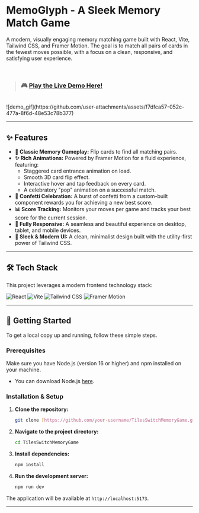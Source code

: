 # MemoGlyph - A Sleek Memory Match Game

A modern, visually engaging memory matching game built with React, Vite, Tailwind CSS, and Framer Motion. The goal is to match all pairs of cards in the fewest moves possible, with a focus on a clean, responsive, and satisfying user experience.

<br/>

> ### 🎮 [**Play the Live Demo Here!**](https://tubular-ganache-074e32.netlify.app/)

<br/>
![demo_gif](https://github.com/user-attachments/assets/f7dfca57-052c-477a-8f6d-48e53c78b377)


---

## ✨ Features

* **🧠 Classic Memory Gameplay:** Flip cards to find all matching pairs.
* **✨ Rich Animations:** Powered by Framer Motion for a fluid experience, featuring:
    * Staggered card entrance animation on load.
    * Smooth 3D card flip effect.
    * Interactive hover and tap feedback on every card.
    * A celebratory "pop" animation on a successful match.
* **🎉 Confetti Celebration:** A burst of confetti from a custom-built component rewards you for achieving a new best score.
* **📊 Score Tracking:** Monitors your moves per game and tracks your best score for the current session.
* **📱 Fully Responsive:** A seamless and beautiful experience on desktop, tablet, and mobile devices.
* **🎨 Sleek & Modern UI:** A clean, minimalist design built with the utility-first power of Tailwind CSS.

---

## 🛠️ Tech Stack

This project leverages a modern frontend technology stack:

![React](https://img.shields.io/badge/React-20232A?style=for-the-badge&logo=react&logoColor=61DAFB)
![Vite](https://img.shields.io/badge/Vite-646CFF?style=for-the-badge&logo=vite&logoColor=white)
![Tailwind CSS](https://img.shields.io/badge/Tailwind_CSS-06B6D4?style=for-the-badge&logo=tailwind-css&logoColor=white)
![Framer Motion](https://img.shields.io/badge/Framer_Motion-0055FF?style=for-the-badge&logo=framer&logoColor=white)

---

## 🚀 Getting Started

To get a local copy up and running, follow these simple steps.

### Prerequisites

Make sure you have Node.js (version 16 or higher) and npm installed on your machine.

* You can download Node.js [here](https://nodejs.org/).

### Installation & Setup

1.  **Clone the repository:**
    ```sh
    git clone [https://github.com/your-username/TilesSwitchMemoryGame.git](https://github.com/your-username/TilesSwitchMemoryGame.git)
    ```
2.  **Navigate to the project directory:**
    ```sh
    cd TilesSwitchMemoryGame
    ```
3.  **Install dependencies:**
    ```sh
    npm install
    ```
4.  **Run the development server:**
    ```sh
    npm run dev
    ```

The application will be available at `http://localhost:5173`.

---
